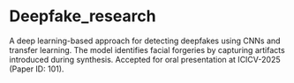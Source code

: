 # Deepfake_research
A deep learning-based approach for detecting deepfakes using CNNs and transfer learning. The model identifies facial forgeries by capturing artifacts introduced during synthesis. Accepted for oral presentation at ICICV-2025 (Paper ID: 101).

